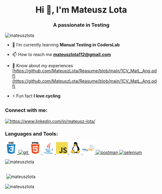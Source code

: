 
<h1 align="center">Hi 👋, I'm Mateusz Lota</h1>
<h3 align="center">A passionate in Testing</h3>


<p align="left"> <img src="https://komarev.com/ghpvc/?username=mateuszlota&label=Profile%20views&color=0e75b6&style=flat" alt="mateuszlota" /> </p>

- 🌱 I’m currently learning **Manual Testing in CodersLab**

- 📫 How to reach me **mateuszlota112@gmail.com**

- 📄 Know about my experiences [https://github.com/MateuszLota/Reasume/blob/main/1CV_MatL_Ang.pdf](https://github.com/MateuszLota/Reasume/blob/main/1CV_MatL_Ang.pdf)

- ⚡ Fun fact **I love cycling**



<h3 align="left">Connect with me:</h3>
<p align="left">
<a href="https://linkedin.com/in/https://www.linkedin.com/in/mateusz-lota/" target="blank"><img align="center" src="https://raw.githubusercontent.com/rahuldkjain/github-profile-readme-generator/master/src/images/icons/Social/linked-in-alt.svg" alt="https://www.linkedin.com/in/mateusz-lota/" height="30" width="40" /></a>
</p>

<h3 align="left">Languages and Tools:</h3>
<p align="left"> <a href="https://www.w3schools.com/css/" target="_blank" rel="noreferrer"> <img src="https://raw.githubusercontent.com/devicons/devicon/master/icons/css3/css3-original-wordmark.svg" alt="css3" width="40" height="40"/> </a> <a href="https://git-scm.com/" target="_blank" rel="noreferrer"> <img src="https://www.vectorlogo.zone/logos/git-scm/git-scm-icon.svg" alt="git" width="40" height="40"/> </a> <a href="https://www.w3.org/html/" target="_blank" rel="noreferrer"> <img src="https://raw.githubusercontent.com/devicons/devicon/master/icons/html5/html5-original-wordmark.svg" alt="html5" width="40" height="40"/> </a> <a href="https://www.java.com" target="_blank" rel="noreferrer"> <img src="https://raw.githubusercontent.com/devicons/devicon/master/icons/java/java-original.svg" alt="java" width="40" height="40"/> </a> <a href="https://developer.mozilla.org/en-US/docs/Web/JavaScript" target="_blank" rel="noreferrer"> <img src="https://raw.githubusercontent.com/devicons/devicon/master/icons/javascript/javascript-original.svg" alt="javascript" width="40" height="40"/> </a> <a href="https://www.linux.org/" target="_blank" rel="noreferrer"> <img src="https://raw.githubusercontent.com/devicons/devicon/master/icons/linux/linux-original.svg" alt="linux" width="40" height="40"/> </a> <a href="https://www.mysql.com/" target="_blank" rel="noreferrer"> <img src="https://raw.githubusercontent.com/devicons/devicon/master/icons/mysql/mysql-original-wordmark.svg" alt="mysql" width="40" height="40"/> </a> <a href="https://postman.com" target="_blank" rel="noreferrer"> <img src="https://www.vectorlogo.zone/logos/getpostman/getpostman-icon.svg" alt="postman" width="40" height="40"/> </a> <a href="https://www.selenium.dev" target="_blank" rel="noreferrer"> <img src="https://raw.githubusercontent.com/detain/svg-logos/780f25886640cef088af994181646db2f6b1a3f8/svg/selenium-logo.svg" alt="selenium" width="40" height="40"/> </a> </p>

<p><img align="left" src="https://github-readme-stats.vercel.app/api/top-langs?username=mateuszlota&show_icons=true&locale=en&layout=compact" alt="mateuszlota" /></p>
<br></br>

<p>&nbsp;<img align="center" src="https://github-readme-stats.vercel.app/api?username=mateuszlota&show_icons=true&locale=en" alt="mateuszlota" /></p>

<p><img align="center" src="https://github-readme-streak-stats.herokuapp.com/?user=mateuszlota&" alt="mateuszlota" /></p>

